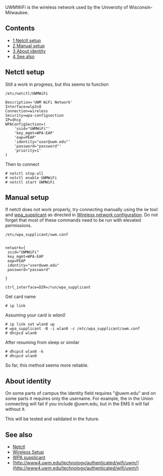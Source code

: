 UWMWiFi is the wireless network used by the University of Wisconsin-Milwaukee.

## Contents

*   [1 Netctl setup](#Netctl_setup)
*   [2 Manual setup](#Manual_setup)
*   [3 About identity](#About_identity)
*   [4 See also](#See_also)

## Netctl setup

Still a work in progress, but this seems to function

 `/etc/netctl/UWMWiFi` 

```
Description='UWM WiFi Network'
Interface=wlp3s0
Connection=wireless
Security=wpa-configsection
IP=dhcp
WPAConfigSection=(
    'ssid="UWMWiFi"'
    'key_mgmt=WPA-EAP'
    'eap=PEAP'
    'identity="user@uwm.edu"'
    'password="password"'
    'priority=1'
)

```

Then to connect

```
# netctl stop-all
# netctl enable UWMWiFi
# netctl start UWMWiFi

```

## Manual setup

If netctl does not work properly, try connecting manually using the iw tool and [wpa_supplicant](/index.php/Wpa_supplicant "Wpa supplicant") as directed in [Wireless network configuration](/index.php/Wireless_network_configuration "Wireless network configuration"). Do not forget that most of these commands need to be run with elevated permissions.

 `/etc/wpa_supplicant/uwm.conf` 

```

network={
 ssid="UWMWiFi"
 key_mgmt=WPA-EAP
 eap=PEAP
 identity="user@uwm.edu"
 password="password"

}

ctrl_interface=DIR=/run/wpa_supplicant

```

Get card name

```
# ip link

```

Assuming your card is _wlan0_

```
# ip link set wlan0 up
# wpa_supplicant -B -i wlan0 -c /etc/wpa_supplicant/uwm.conf
# dhcpcd wlan0

```

After resuming from sleep or similar

```
# dhcpcd wlan0 -k
# dhcpcd wlan0

```

So far, this method seems more reliable.

## About identity

On some parts of campus the identity field requires "@uwm.edu" and on some parts it requires only the username. For example, the in the Union connecting will fail if you include @uwm.edu, but in the EMS it will fail without it.

This will be tested and validated in the future.

## See also

*   [Netctl](/index.php/Netctl "Netctl")
*   [Wireless Setup](/index.php/Wireless_Setup "Wireless Setup")
*   [WPA supplicant](/index.php/WPA_supplicant "WPA supplicant")
*   [http://www4.uwm.edu/technology/authenticated/wifi/uwm/](http://www4.uwm.edu/technology/authenticated/wifi/uwm/)
